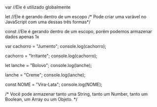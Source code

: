 var   //Ele é utilizado globalmente

let   //Ele é gerando dentro de um escopo  /* Pode criar uma varável no JavaScript com uma dessas três formas*/

const //Ele é gerando dentro de um escopo, porém podemos armazenar dados apenas 1x 

var cachorro = "Jumento";
console.log(cachorro);

cachorro = "Irritante";
console.log(cachorro);

let lanche = "Bolovo";
console.log(lanche);

lanche = "Creme";
console.log(lanche);

const NOME = "Vira-Lata";
console.log(NOME);

/*
Você pode armazenar tanto uma String, tanto um Number, tanto um Boolean, um Array ou um Objeto. 
*/